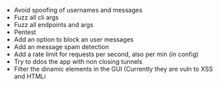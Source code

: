 - Avoid spoofing of usernames and messages
- Fuzz all cli args
- Fuzz all endpoints and args
- Pentest
- Add an option to block an user messages
- Add an message spam detection
- Add a rate limit for requests per second, also per min (in config)
- Try to ddos the app with non closing tunnels
- Filter the dinamic elements in the GUI (Currently they are vuln to XSS and HTMLi
